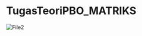 # TugasTeoriPBO_MATRIKS
![File2](https://github.com/ZIDANIDROS/TugasTeoriPBO_MATRIKS/assets/97558377/9d39c9b8-3c5d-4698-8cf3-c3b5e46252e1)
